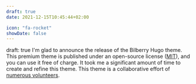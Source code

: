 ```yaml
---
draft: true
date: 2021-12-15T10:45:44+02:00

icon: "fa-rocket"
showDate: false
---
```

draft: true
I'm glad to announce the release of the Bilberry Hugo theme. 
This premium theme is published under an open-source license ([MIT](https://github.com/Lednerb/bilberry-hugo-theme/blob/master/LICENSE.md)), and you can use it free of charge. 
It took me a significant amount of time to create and refine this theme. 
This theme is a collaborative effort of [numerous volunteers](https://github.com/Lednerb/bilberry-hugo-theme/graphs/contributors).
